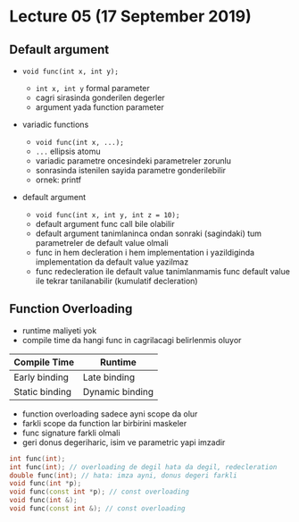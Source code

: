 # Lecture 05 (17 September 2019)

## Default argument

- `void func(int x, int y);`
  - `int x, int y` formal parameter
  - cagri sirasinda gonderilen degerler
  - argument yada function parameter

- variadic functions
  - `void func(int x, ...);`
  - `...` ellipsis atomu
  - variadic parametre oncesindeki parametreler zorunlu
  - sonrasinda istenilen sayida parametre gonderilebilir
  - ornek: printf

- default argument
  - `void func(int x, int y, int z = 10);`
  - default argument func call bile olabilir
  - default argument tanimlaninca ondan sonraki (sagindaki) tum parametreler de default value olmali
  - func in hem decleration i hem implementation i yazildiginda implementation da default value yazilmaz
  - func redecleration ile default value tanimlanmamis func default value ile tekrar tanilanabilir (kumulatif decleration)

## Function Overloading

- runtime maliyeti yok
- compile time da hangi func in cagrilacagi belirlenmis oluyor

|Compile Time  |Runtime  |
|---------|---------|
|Early binding     |Late binding         |
|Static binding     |Dynamic binding         |

- function overloading sadece ayni scope da olur
- farkli scope da function lar birbirini maskeler
- func signature farkli olmali
- geri donus degeriharic, isim ve parametric yapi imzadir

```cpp
int func(int);
int func(int); // overloading de degil hata da degil, redecleration
double func(int); // hata: imza ayni, donus degeri farkli
void func(int *p);
void func(const int *p); // const overloading
void func(int &);
void func(const int &); // const overloading
```
